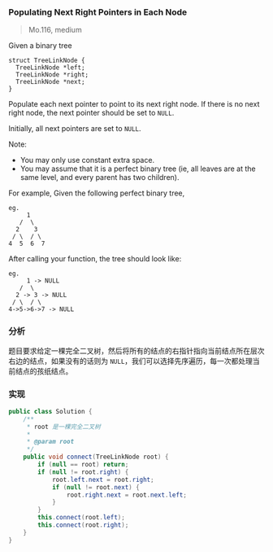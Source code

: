 ### Populating Next Right Pointers in Each Node

> Mo.116, medium

Given a binary tree

```
struct TreeLinkNode {
  TreeLinkNode *left;
  TreeLinkNode *right;
  TreeLinkNode *next;
}
```

Populate each next pointer to point to its next right node. If there is no next right node, the next pointer should be set to `NULL`.

Initially, all next pointers are set to `NULL`.

Note:

- You may only use constant extra space.  
- You may assume that it is a perfect binary tree (ie, all leaves are at the same level, and every parent has two children).

For example, Given the following perfect binary tree,

```
eg.
     1
   /  \
  2    3
 / \  / \
4  5  6  7
```

After calling your function, the tree should look like:

```
eg.
     1 -> NULL
   /  \
  2 -> 3 -> NULL
 / \  / \
4->5->6->7 -> NULL
```

### 分析

题目要求给定一棵完全二叉树，然后将所有的结点的右指针指向当前结点所在层次右边的结点，如果没有的话则为 `NULL`，我们可以选择先序遍历，每一次都处理当前结点的孩纸结点。

### 实现

```java
public class Solution {
    /**
     * root 是一棵完全二叉树
     *
     * @param root
     */
    public void connect(TreeLinkNode root) {
        if (null == root) return;
        if (null != root.right) {
            root.left.next = root.right;
            if (null != root.next) {
                root.right.next = root.next.left;
            }
        }
        this.connect(root.left);
        this.connect(root.right);
    }
}
```